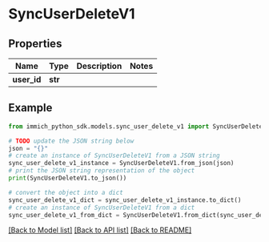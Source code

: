 # SyncUserDeleteV1


## Properties

Name | Type | Description | Notes
------------ | ------------- | ------------- | -------------
**user_id** | **str** |  | 

## Example

```python
from immich_python_sdk.models.sync_user_delete_v1 import SyncUserDeleteV1

# TODO update the JSON string below
json = "{}"
# create an instance of SyncUserDeleteV1 from a JSON string
sync_user_delete_v1_instance = SyncUserDeleteV1.from_json(json)
# print the JSON string representation of the object
print(SyncUserDeleteV1.to_json())

# convert the object into a dict
sync_user_delete_v1_dict = sync_user_delete_v1_instance.to_dict()
# create an instance of SyncUserDeleteV1 from a dict
sync_user_delete_v1_from_dict = SyncUserDeleteV1.from_dict(sync_user_delete_v1_dict)
```
[[Back to Model list]](../README.md#documentation-for-models) [[Back to API list]](../README.md#documentation-for-api-endpoints) [[Back to README]](../README.md)


